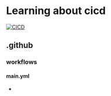 # Learning about cicd

[![CICD](https://github.com/meanjula/CICD/actions/workflows/main.yml/badge.svg?branch=main)](https://github.com/meanjula/CICD/actions/workflows/main.yml)

## .github

### workflows

#### main.yml

-
